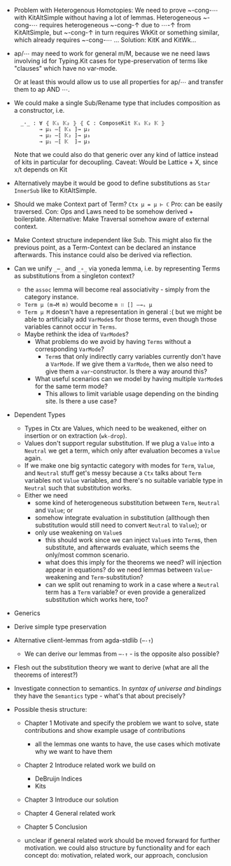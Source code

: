 - Problem with Heterogenous Homotopies:
  We need to prove ~-cong-⋯ with KitAltSimple without having a lot of lemmas.
  Heterogeneous ~-cong-⋯ requires heterogeneous ~-cong-↑ due to ⋯-↑ from KitAltSimple,
  but ~-cong-↑ in turn requires WkKit or something similar, which already requires ~-cong-⋯ ...
  Solution: KitK and KitWk...

- ap/⋯ may need to work for general m/M, because we ne need laws involving id for Typing.Kit cases for
  type-preservation of terms like "clauses" which have no var-mode.
  
  Or at least this would allow us to use all properties for ap/⋯ and transfer them to ap AND ⋯.

- We could make a single Sub/Rename type that includes composition as a constructor, i.e.

        _·_ : ∀ ⦃ 𝕂₁ 𝕂₂ ⦄ ⦃ C : ComposeKit 𝕂₁ 𝕂₂ 𝕂 ⦄
              → µ₁ –[ 𝕂₁ ]→ µ₂
              → µ₂ –[ 𝕂₂ ]→ µ₃
              → µ₁ –[ 𝕂  ]→ µ₃

  Note that we could also do that generic over any kind of lattice instead of kits in particular for decoupling.
  Caveat: Would be Lattice + X, since x/t depends on Kit

- Alternatively maybe it would be good to define substitutions as `Star InnerSub` like to KitAltSimple.

- Should we make Context part of Term? `Ctx µ = µ ⊢ ℂ`
  Pro: can be easily traversed.
  Con: Ops and Laws need to be somehow derived + boilerplate.
  Alternative: Make Traversal somehow aware of external context.
  
- Make Context structure independent like Sub.
  This might also fix the previous point, as a Term-Context can be declared
  an instance afterwards. This instance could also be derived via reflection.

- Can we unify `_⋯_` and `_∘_` via yoneda lemma, i.e. by representing Terms as
  substitutions from a singleton context?
  - the `assoc` lemma will become real associativity - simply from the category
    instance.
  - `Term µ (m→M m)` would become `m ∷ [] –→ₛ µ`
  - `Term µ M` doesn't have a representation in general :(
    but we might be able to artificially add `VarMode`s for those terms, even though
    those variables cannot occur in `Terms`.
  - Maybe rethink the idea of `VarMode`s?
    - What problems do we avoid by having `Terms` without a corresponding `VarMode`?
      - `Term`s that only indirectly carry variables currently don't have a `VarMode`.
        If we give them a `VarMode`, then we also need to give them a `var`-constructor.
        Is there a way around this?
    - What useful scenarios can we model by having multiple `VarMode`s for the same term mode?
      - This allows to limit variable usage depending on the binding site. Is there a use case?

- Dependent Types
  - Types in Ctx are Values, which need to be weakened, either on insertion or
    on extraction (`wk-drop`).
  - Values don't support regular substitution. If we plug a `Value` into a
    `Neutral` we get a term, which only after evaluation becomes a `Value`
    again.
  - If we make one big syntactic category with modes for `Term`, `Value`, and
    `Neutral` stuff get's messy because a `Ctx` talks about `Term` variables not
    `Value` variables, and there's no suitable variable type in `Neutral` such
    that substitution works.
  - Either we need
    - some kind of heterogeneous substitution between `Term`, `Neutral` and
      `Value`; or
    - somehow integrate evaluation in substitution (allthough then substitution
      would still need to convert `Neutral` to `Value`); or
    - only use weakening on `Value`s
      - this should work since we can inject `Value`s into `Term`s, then
        substitute, and afterwards evaluate, which seems the only/most common
        scenario.
      - what does this imply for the theorems we need?
        will injection appear in equations?
        do we need lemmas between `Value`-weakening and `Term`-substitution?
      - can we split out renaming to work in a case where a `Neutral` term has a `Term` variable?
        or even provide a generalized substitution which works here, too?

- Generics

- Derive simple type preservation

- Alternative client-lemmas from agda-stdlib (`⋯-↑`)
  - We can derive our lemmas from `⋯-↑` - is the opposite also possible?

- Flesh out the substitution theory we want to derive (what are all the theorems of interest?)

- Investigate connection to semantics. In *syntax of universe and bindings* they have
  the `Semantics` type - what's that about precisely?

- Possible thesis structure:
  - Chapter 1 Motivate and specify the problem we want to solve, state
    contributions and show example usage of contributions
    - all the lemmas one wants to have, the use cases which motivate why we want to have them
  - Chapter 2 Introduce related work we build on
    - DeBruijn Indices
    - Kits
  - Chapter 3 Introduce our solution
  - Chapter 4 General related work
  - Chapter 5 Conclusion

  - unclear if general related work should be moved forward for further motivation.
    we could also structure by functionality and for each concept do:
    motivation, related work, our approach, conclusion
